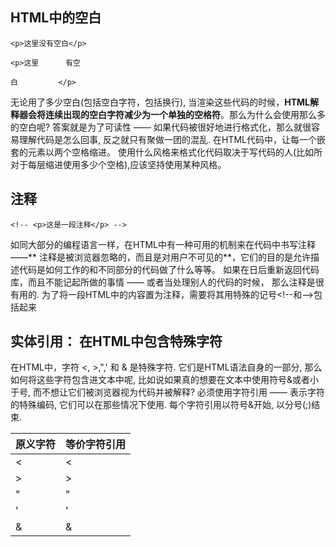 ## HTML中的空白

`<p>这里没有空白</p>`

`<p>这里      有空`

`白         </p>`

无论用了多少空白\(包括空白字符，包括换行\), 当渲染这些代码的时候，**HTML解释器会将连续出现的空白字符减少为一个单独的空格符**。那么为什么会使用那么多的空白呢? 答案就是为了可读性 —— 如果代码被很好地进行格式化，那么就很容易理解代码是怎么回事, 反之就只有聚做一团的混乱. 在HTML代码中，让每一个嵌套的元素以两个空格缩进。 使用什么风格来格式化代码取决于写代码的人\(比如所对于每层缩进使用多少个空格\),应该坚持使用某种风格。

## 注释

`<!-- <p>这是一段注释</p> -->`

如同大部分的编程语言一样，在HTML中有一种可用的机制来在代码中书写注释 ——** 注释是被浏览器忽略的，而且是对用户不可见的**，它们的目的是允许描述代码是如何工作的和不同部分的代码做了什么等等。 如果在日后重新返回代码库，而且不能记起所做的事情 —— 或者当处理别人的代码的时候， 那么注释是很有用的. 为了将一段HTML中的内容置为注释，需要将其用特殊的记号&lt;!--和--&gt;包括起来

## 实体引用： 在HTML中包含特殊字符

在HTML中，字符 &lt;, &gt;,",' 和 & 是特殊字符. 它们是HTML语法自身的一部分, 那么如何将这些字符包含进文本中呢, 比如说如果真的想要在文本中使用符号&或者小于号, 而不想让它们被浏览器视为代码并被解释? 必须使用字符引用 —— 表示字符的特殊编码, 它们可以在那些情况下使用. 每个字符引用以符号&开始, 以分号\(;\)结束.

| 原义字符 | 等价字符引用 |
| :--- | :--- |
| &lt; | &lt; |
| &gt; | &gt; |
| " | " |
| ' | ' |
| & | & |



